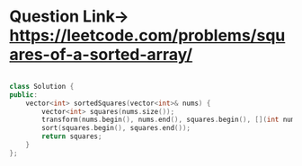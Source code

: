 # Question Link-> https://leetcode.com/problems/squares-of-a-sorted-array/

```cpp

class Solution {
public:
    vector<int> sortedSquares(vector<int>& nums) {
        vector<int> squares(nums.size());
        transform(nums.begin(), nums.end(), squares.begin(), [](int num) { return num * num; });
        sort(squares.begin(), squares.end());
        return squares;   
    }
};

```
